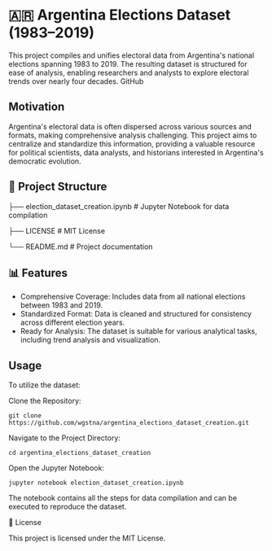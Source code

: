 # 🇦🇷 Argentina Elections Dataset (1983–2019)

This project compiles and unifies electoral data from Argentina's national elections spanning 1983 to 2019. The resulting dataset is structured for ease of analysis, enabling researchers and analysts to explore electoral trends over nearly four decades.​
GitHub

## Motivation

Argentina's electoral data is often dispersed across various sources and formats, making comprehensive analysis challenging. This project aims to centralize and standardize this information, providing a valuable resource for political scientists, data analysts, and historians interested in Argentina's democratic evolution.​

## 📁 Project Structure

├── election_dataset_creation.ipynb  # Jupyter Notebook for data compilation

├── LICENSE                          # MIT License

└── README.md                        # Project documentation

## 📊 Features

- Comprehensive Coverage: Includes data from all national elections between 1983 and 2019.
- Standardized Format: Data is cleaned and structured for consistency across different election years.
- Ready for Analysis: The dataset is suitable for various analytical tasks, including trend analysis and visualization.​


##  Usage

To utilize the dataset:​

Clone the Repository:
```
git clone https://github.com/wgstna/argentina_elections_dataset_creation.git
```
Navigate to the Project Directory:
```
cd argentina_elections_dataset_creation
```
Open the Jupyter Notebook:
```
jupyter notebook election_dataset_creation.ipynb
```
The notebook contains all the steps for data compilation and can be executed to reproduce the dataset.​

📜 License

This project is licensed under the MIT License.​
